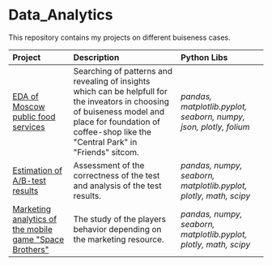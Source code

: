# Data_Analytics
 This repository contains my projects on different buiseness cases.
 
 | Project | Description | Python Libs | 
|:-----------------|:---------|:----------------------- |
|[EDA of Moscow public food services](EDA_Moscow_public_food_service)|Searching of patterns and revealing of insights which can be helpfull for the inveators in choosing of buiseness model and place for foundation of coffee-shop like the "Central Park" in "Friends" sitcom.|*pandas, matplotlib.pyplot, seaborn, numpy, json, plotly, folium* |
|[Estimation of A/B-test results](funnel_AB_test_results)|Assessment of the correctness of the test and analysis of the test results.|*pandas, numpy, seaborn, matplotlib.pyplot, plotly, math, scipy*|
|[Marketing analytics of the mobile game "Space Brothers"](marketing_analytics_gamedev)|The study of the players behavior depending on the marketing resource.|*pandas, numpy, seaborn, matplotlib.pyplot, plotly, math, scipy*|


